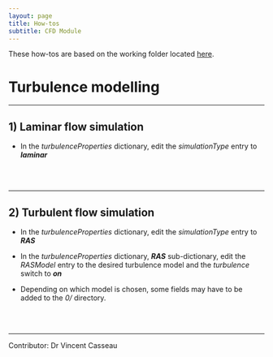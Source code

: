 ```yaml
---
layout: page
title: How-tos
subtitle: CFD Module
---
```


These how-tos are based on the working folder located [here](https://github.com/vincentcasseau/hyStrath/tree/master/run/hyStrath/hy2Foam/genericCase).  

# Turbulence modelling

---

## 1) Laminar flow simulation 
  
+ In the _turbulenceProperties_ dictionary, edit the _simulationType_ entry to __*laminar*__

<div class="paragraph"><p><br>
<br></p></div>

---

## 2) Turbulent flow simulation

+ In the _turbulenceProperties_ dictionary, edit the _simulationType_ entry to __*RAS*__  
+ In the _turbulenceProperties_ dictionary, __*RAS*__ sub-dictionary, edit the _RASModel_ entry to the desired turbulence model and the _turbulence_ switch to __*on*__

+ Depending on which model is chosen, some fields may have to be added to the _0/_ directory.


<div class="paragraph"><p><br>
<br></p></div>

---

Contributor: Dr Vincent Casseau

